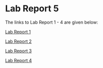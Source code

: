 # Lab Report 5

The links to Lab Report 1 - 4 are given below:

[Lab Report 1](https://github.com/anishkayastha/ecommerce_anishkayastha/blob/main/lab_manual/lab1.md)

[Lab Report 2](https://github.com/anishkayastha/ecommerce_anishkayastha/blob/main/lab_manual/lab_2/lab2.md)

[Lab Report 3](https://github.com/anishkayastha/ecommerce_anishkayastha/blob/main/lab_manual/lab_3/lab3.md)

[Lab Report 4](https://github.com/anishkayastha/ecommerce_anishkayastha/blob/main/lab_manual/lab_4/lab4.md)